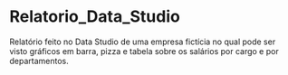 # Relatorio_Data_Studio
Relatório feito no Data Studio de uma empresa fictícia no qual pode ser visto gráficos em barra, pizza e tabela sobre os salários por cargo e por departamentos.

